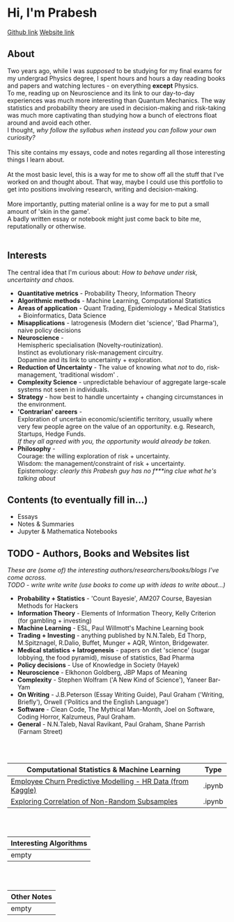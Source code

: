 
# **Hi, I'm Prabesh**
[Github link](https://github.com/pra-kri)      [Website link](https://pra-kri.github.io)
<br/>
## About
Two years ago, while I was *supposed* to be studying for my final exams for my undergrad Physics degree,
I spent hours and hours a day reading books and papers and watching lectures - on everything **except** Physics.<br>
To me, reading up on Neuroscience and its link to our day-to-day experiences was much more interesting than Quantum Mechanics.
The way statistics and probability theory are used in decision-making and risk-taking was much more 
captivating than studying how a bunch of electrons float around and avoid each other.<br>
I thought, *why follow the syllabus when instead you can follow your own curiosity?*<br>
<br>
This site contains my essays, code and notes regarding all those interesting things I learn about.  <br>
<br>
At the most basic level, this is a way for me to show off all the stuff that I've worked on and thought about. That way, maybe I could use this portfolio to get into positions involving research, writing and decision-making. <br>
<br>
More importantly, putting material online is a way for me to put a small amount of 'skin in the game'. <br>
A badly written essay or notebook might just come back to bite me, reputationally or otherwise. <br>
<br>

## Interests
The central idea that I'm curious about: *How to behave under risk, uncertainty and chaos.*<br>

* **Quantitative metrics** - Probability Theory, Information Theory<br>
* **Algorithmic methods** - Machine Learning, Computational Statistics<br>
* **Areas of application** - Quant Trading, Epidemiology + Medical Statistics + Bioinformatics, Data Science <br>
* **Misapplications** - Iatrogenesis (Modern diet 'science', 'Bad Pharma'), naive policy decisions<br>
* **Neuroscience** - <br>
Hemispheric specialisation (Novelty-routinization). <br>
Instinct as evolutionary risk-management circuitry. <br>
Dopamine and its link to uncertainty + exploration. <br>
* **Reduction of Uncertainty** - The value of knowing what *not* to do, risk-management, 'traditional wisdom' .<br>
* **Complexity Science** - unpredictable behaviour of aggregate large-scale systems not seen in individuals.
* **Strategy** - how best to handle uncertainty + changing circumstances in the environment.
* **'Contrarian' careers** - <br>
Exploration of uncertain economic/scientific territory, usually where very few people agree on the value of an opportunity. e.g. Research, Startups, Hedge Funds. <br> *If they all agreed with you, the opportunity would already be taken.*
* **Philosophy** - <br>
Courage: the willing exploration of risk + uncertainty. <br>
Wisdom: the management/constraint of risk + uncertainty. <br>
Epistemology: *clearly this Prabesh guy has no f\*\*\*ing clue what he's talking about*
               

## Contents (to eventually fill in...)
- Essays
- Notes & Summaries
- Jupyter & Mathematica Notebooks

## TODO - Authors, Books and Websites list
*These are (some of) the interesting authors/researchers/books/blogs I've come across.*<br>
*TODO - write write write (use books to come up with ideas to write about...)*
<br>
- **Probability + Statistics** - 'Count Bayesie', AM207 Course, Bayesian Methods for Hackers
- **Information Theory** - Elements of Information Theory, Kelly Criterion (for gambling + investing)
- **Machine Learning** - ESL, Paul Willmott's Machine Learning book
- **Trading + Investing** - anything published by N.N.Taleb, Ed Thorp, M.Spitznagel, R.Dalio, Buffet, Munger + AQR, Winton, Bridgewater.
- **Medical statistics + Iatrogenesis** - papers on diet 'science' (sugar lobbying, the food pyramid), misuse of statistics, Bad Pharma
- **Policy decisions** - Use of Knowledge in Society (Hayek)
- **Neuroscience** - Elkhonon Goldberg, JBP Maps of Meaning
- **Complexity** - Stephen Wolfram ('A New Kind of Science'), Yaneer Bar-Yam
- **On Writing** - J.B.Peterson (Essay Writing Guide), Paul Graham ('Writing, Briefly'), Orwell ('Politics and the English Language')
- **Software** - Clean Code, The Mythical Man-Month, Joel on Software, Coding Horror, Kalzumeus, Paul Graham.
- **General** - N.N.Taleb, Naval Ravikant, Paul Graham, Shane Parrish (Farnam Street)

<br>

<br/>

Computational Statistics & Machine Learning| Type|
-------------------------------------- |-------|
[Employee Churn Predictive Modelling - HR Data (from Kaggle) ](https://pra-kri.github.io/projects/ML_HR_analytics/HR_analytics_notebook)| .ipynb|
[Exploring Correlation of Non-Random Subsamples](https://pra-kri.github.io/projects/correlation_nonadditivity/corr_project)|.ipynb|


<br/>
<br/>

Interesting Algorithms                                 | 
-------------------------------------- | 
empty | 

<br/>
<br/>

Other Notes                                | 
-------------------------------------- | 
empty | 

